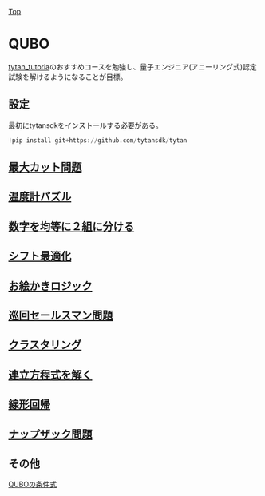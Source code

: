 [Top](https://malibu-cola.github.io/Hg-Web/)

# QUBO

[tytan_tutoria](https://github.com/tytansdk/tytan_tutorial?tab=readme-ov-file)のおすすめコースを勉強し、量子エンジニア(アニーリング式)認定試験を解けるようになることが目標。
## 設定

最初にtytansdkをインストールする必要がある。

```python
!pip install git+https://github.com/tytansdk/tytan
```

## [最大カット問題](./MaxCut.md)

## [温度計パズル](./ThermoPazzle.md)

## [数字を均等に２組に分ける](./DivideNum.md)

## [シフト最適化](./ShiftOptimize.md)

## [お絵かきロジック](./DrawLogic.md)

## [巡回セールスマン問題](./TravelSales.md)

## [クラスタリング](./Clustering.md)

## [連立方程式を解く](./SimulEquation.md)

## [線形回帰](./LSM.md)

## [ナップザック問題](./Knapsack.md)

## その他

[QUBOの条件式](https://vigne-cla.com/21-12/)
